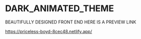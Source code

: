 # DARK_ANIMATED_THEME
BEAUTIFULLY DESIGNED FRONT END
HERE IS A PREVIEW LINK

https://priceless-boyd-8cec48.netlify.app/
